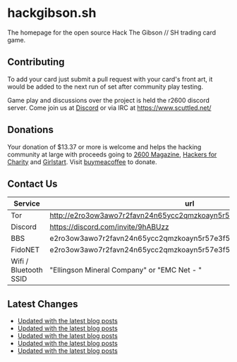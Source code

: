 # hackgibson.sh
The homepage for the open source Hack The Gibson // SH trading card game.


## Contributing

To add your card just submit a pull request with your card's front art, it would be added to the next run of set after community play testing.

Game play and discussions over the project is held the r2600 discord server. Come join us at [Discord](https://discord.com/invite/9hABUzz) or via IRC at https://www.scuttled.net/


## Donations

Your donation of $13.37 or more is welcome and helps the hacking community at large with proceeds going to [2600 Magazine](https://2600.com/), [Hackers for Charity](https://hackersforcharity.org) and [Girlstart](https://girlstart.org).  Visit [buymeacoffee](https://www.buymeacoffee.com/hackgibson.sh) to donate.


## Contact Us

Service | url
-|-
Tor | http://e2ro3ow3awo7r2favn24n65ycc2qmzkoayn5r57e3f56nvjwdcgg32ad.onion
Discord | https://discord.com/invite/9hABUzz
BBS | e2ro3ow3awo7r2favn24n65ycc2qmzkoayn5r57e3f56nvjwdcgg32ad.onion:23
FidoNET | e2ro3ow3awo7r2favn24n65ycc2qmzkoayn5r57e3f56nvjwdcgg32ad.onion:24554
Wifi / Bluetooth SSID | "Ellingson Mineral Company" or "EMC Net - <fidonet address>"

## Latest Changes
<!-- BLOG-POST-LIST:START -->
- [Updated with the latest blog posts](https://github.com/DFW2600/hackgibson.sh/commit/7f39726ea10b3650adfa0ceb3a562274a19a6cad)
- [Updated with the latest blog posts](https://github.com/DFW2600/hackgibson.sh/commit/20aa5c74bf0a0252cabe51c84eb2573e072fcd9d)
- [Updated with the latest blog posts](https://github.com/DFW2600/hackgibson.sh/commit/8d545c72bf33af3dd5b6eba1d184f9487af99e28)
- [Updated with the latest blog posts](https://github.com/DFW2600/hackgibson.sh/commit/2174efd311902c223720b1ca756eb282350034d4)
- [Updated with the latest blog posts](https://github.com/DFW2600/hackgibson.sh/commit/7a3aa3846fe1d3fb62a8f53fee30f708f33edf13)
<!-- BLOG-POST-LIST:END -->
